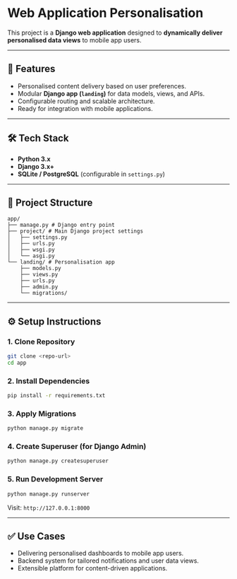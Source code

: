 # Web Application Personalisation

This project is a **Django web application** designed to **dynamically deliver personalised data views** to mobile app users.

-----

## 🚀 Features

  - Personalised content delivery based on user preferences.
  - Modular **Django app (`landing`)** for data models, views, and APIs.
  - Configurable routing and scalable architecture.
  - Ready for integration with mobile applications.

-----

## 🛠️ Tech Stack

  - **Python 3.x**
  - **Django 3.x+**
  - **SQLite / PostgreSQL** (configurable in `settings.py`)

-----

## 📂 Project Structure

```
app/
├── manage.py # Django entry point
├── project/ # Main Django project settings
│   ├── settings.py
│   ├── urls.py
│   ├── wsgi.py
│   └── asgi.py
└── landing/ # Personalisation app
    ├── models.py
    ├── views.py
    ├── urls.py
    ├── admin.py
    └── migrations/
```

-----

## ⚙️ Setup Instructions

### 1\. Clone Repository

```bash
git clone <repo-url>
cd app
```

### 2\. Install Dependencies

```bash
pip install -r requirements.txt
```

### 3\. Apply Migrations

```bash
python manage.py migrate
```

### 4\. Create Superuser (for Django Admin)

```bash
python manage.py createsuperuser
```

### 5\. Run Development Server

```bash
python manage.py runserver
```

Visit: `http://127.0.0.1:8000`

-----

## ✅ Use Cases

  - Delivering personalised dashboards to mobile app users.
  - Backend system for tailored notifications and user data views.
  - Extensible platform for content-driven applications.
